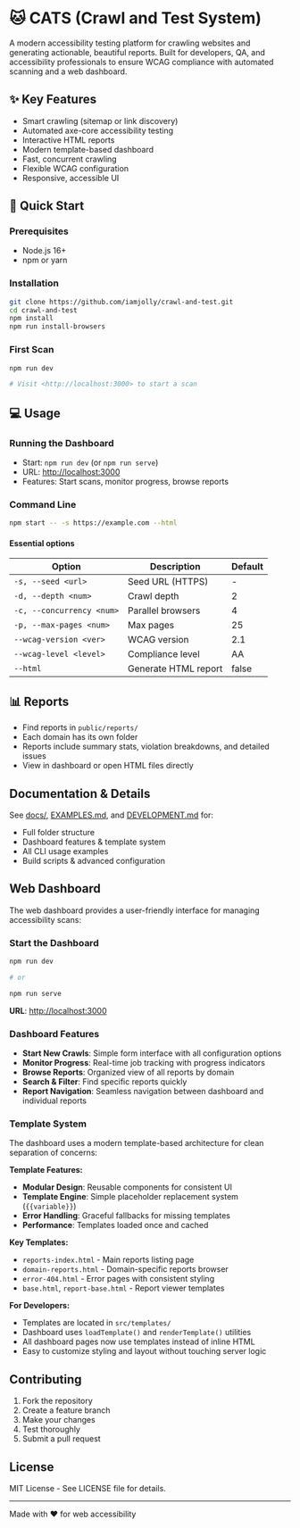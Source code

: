 # 🐱 CATS (Crawl and Test System)

A modern accessibility testing platform for crawling websites and generating actionable, beautiful reports. Built for developers, QA, and accessibility professionals to ensure WCAG compliance with automated scanning and a web dashboard.

## ✨ Key Features

- Smart crawling (sitemap or link discovery)
- Automated axe-core accessibility testing
- Interactive HTML reports
- Modern template-based dashboard
- Fast, concurrent crawling
- Flexible WCAG configuration
- Responsive, accessible UI

## 🚀 Quick Start

### Prerequisites

- Node.js 16+
- npm or yarn

### Installation

```bash
git clone https://github.com/iamjolly/crawl-and-test.git
cd crawl-and-test
npm install
npm run install-browsers
```

### First Scan

```bash
npm run dev

# Visit <http://localhost:3000> to start a scan

```

## 💻 Usage

### Running the Dashboard

- Start: `npm run dev` (or `npm run serve`)
- URL: [http://localhost:3000](http://localhost:3000)
- Features: Start scans, monitor progress, browse reports

### Command Line

```bash
npm start -- -s https://example.com --html
```

#### Essential options

| Option | Description | Default |
|--------|-------------|---------|
| `-s, --seed <url>` | Seed URL (HTTPS) | - |
| `-d, --depth <num>` | Crawl depth | 2 |
| `-c, --concurrency <num>` | Parallel browsers | 4 |
| `-p, --max-pages <num>` | Max pages | 25 |
| `--wcag-version <ver>` | WCAG version | 2.1 |
| `--wcag-level <level>` | Compliance level | AA |
| `--html` | Generate HTML report | false |

## 📊 Reports

- Find reports in `public/reports/`
- Each domain has its own folder
- Reports include summary stats, violation breakdowns, and detailed issues
- View in dashboard or open HTML files directly

## Documentation & Details

See [docs/](./docs/), [EXAMPLES.md](./EXAMPLES.md), and [DEVELOPMENT.md](./DEVELOPMENT.md) for:

- Full folder structure
- Dashboard features & template system
- All CLI usage examples
- Build scripts & advanced configuration

## Web Dashboard

The web dashboard provides a user-friendly interface for managing accessibility scans:

### Start the Dashboard

```bash
npm run dev

# or

npm run serve
```

**URL**: <http://localhost:3000>

### Dashboard Features

- **Start New Crawls**: Simple form interface with all configuration options
- **Monitor Progress**: Real-time job tracking with progress indicators
- **Browse Reports**: Organized view of all reports by domain
- **Search & Filter**: Find specific reports quickly
- **Report Navigation**: Seamless navigation between dashboard and individual reports

### Template System

The dashboard uses a modern template-based architecture for clean separation of concerns:

**Template Features:**

- **Modular Design**: Reusable components for consistent UI
- **Template Engine**: Simple placeholder replacement system (`{{variable}}`)
- **Error Handling**: Graceful fallbacks for missing templates
- **Performance**: Templates loaded once and cached

**Key Templates:**

- `reports-index.html` - Main reports listing page
- `domain-reports.html` - Domain-specific reports browser
- `error-404.html` - Error pages with consistent styling
- `base.html`, `report-base.html` - Report viewer templates

**For Developers:**

- Templates are located in `src/templates/`
- Dashboard uses `loadTemplate()` and `renderTemplate()` utilities
- All dashboard pages now use templates instead of inline HTML
- Easy to customize styling and layout without touching server logic

## Contributing

1. Fork the repository
2. Create a feature branch
3. Make your changes
4. Test thoroughly
5. Submit a pull request

## License

MIT License - See LICENSE file for details.

---

Made with ❤️ for web accessibility
